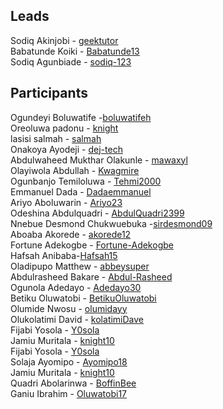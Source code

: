 ## Leads

Sodiq Akinjobi - [geektutor](http://github.com/geektutor)<br/>
Babatunde Koiki - [Babatunde13](http://github.com/Babatunde13)<br/>
Sodiq Agunbiade - [sodiq-123](https://github.com/Sodiq-123)

## Participants

Ogundeyi Boluwatife -[boluwatifeh](http://github.com/boluwatifeh)<br/>
Oreoluwa padonu - [knight](http://github.com/ore291)<br/>
lasisi salmah - [salmah](http://github..com/salmah52)<br/>
Onakoya Ayodeji - [dej-tech](https://github.com/dej-tech)<br/>
Abdulwaheed Mukthar Olakunle - [mawaxyl](https://github.com/mawaxyl)<br/>
Olayiwola Abdullah - [Kwagmire](http://github.com/Kwagmire)<br/>
Ogunbanjo Temiloluwa - [Tehmi2000](https://github.com/tehmi2000)<br/>
Emmanuel Dada - [Dadaemmanuel](http://GitHub.com/Dadaemmanuel)<br/>
Ariyo Aboluwarin - [Ariyo23](http://github.com/Ariyo23)<br/>
Odeshina Abdulquadri - [AbdulQuadri2399](http://github.com/AbdulQuadri2399)<br/>
Nnebue Desmond Chukwuebuka -[sirdesmond09](https://github.com/sirdesmond09)<br/>
Aboaba Akorede - [akorede12](http://github.com/akorede12)<br/>
Fortune Adekogbe - [Fortune-Adekogbe](http://github.com/Fortune-Adekogbe)<br/>
Hafsah Anibaba-[Hafsah15](http://github.com/hafsah15)<br/>
Oladipupo Matthew - [abbeysuper](https://github.com/abbeysuper)<br/>
Abdulrasheed Bakare - [Abdul-Rasheed](https://github.com/Abdul-Rassheed)<br/>
Ogunola Adedayo - [Adedayo30](https://github.com/Adedayo30)<br/>
Betiku Oluwatobi - [BetikuOluwatobi](https://github.com/BetikuOluwatobi)<br/>
Olumide Nwosu - [olumidayy](https://github.com/olumidayy)<br/>
Olukolatimi David - [kolatimiDave](http://github.com/KolatimiDave)<br/>
Fijabi Yosola - [Y0sola](http://github.com/Y0sola) <br/>
Jamiu Muritala - [knight10](https://github.com/knight10)<br/>
Fijabi Yosola - [Y0sola](http://github.com/Y0sola) <br/>
Solaja Ayomipo - [Ayomipo18](https://github.com/Ayomipo18)<br/>
Jamiu Muritala - [knight10](https://github.com/knight10)<br/>
Quadri Abolarinwa - [BoffinBee](http://github.com/BoffinBee)<br/>
Ganiu Ibrahim - [Oluwatobi17](http://github.com/Oluwatobi17)<br/>
